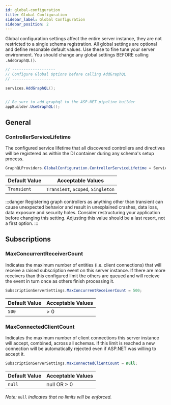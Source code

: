 ```yaml
---
id: global-configuration
title: Global Configuration
sidebar_label: Global Configuration
sidebar_position: 2
---
```


Global configuration settings affect the entire server instance, they are not restricted to a single schema registration. All global settings are optional and define resonable default values. Use these to fine tune your server environment. You should change any global settings BEFORE calling `.AddGraphQL()`.

```csharp title="Adding Schema Configuration Options"
// -------------------
// Configure Global Options before calling AddGraphQL
// -------------------

services.AddGraphQL();


// Be sure to add graphql to the ASP.NET pipeline builder
appBuilder.UseGraphQL();
```

## General
### ControllerServiceLifetime

The configured service lifetime that all discovered controllers and directives will be registered as within the DI container during any schema's setup 
process.

```csharp
GraphQLProviders.GlobalConfiguration.ControllerServiceLifetime = ServiceLifetime.Transient;
```
| Default Value | Acceptable Values |
| ------------- | ----------------- |
| `Transient `       | `Transient`, `Scoped`, `Singleton`   |

:::danger
 Registering graph controllers as anything other than transient can cause unexpected behavior and result in unexplained crashes, data loss, data exposure and security holes. Consider restructuring your application before changing this setting. Adjusting this value should be a last resort, not a first option.
:::

## Subscriptions

### MaxConcurrentReceiverCount

Indicates the maximum number of entities (i.e. client connections) that will receive a raised subscription event on this server instance. If there are more receivers than this configured limit the others are queued and will recieve the event in turn once as others finish processing it.

```csharp
SubscriptionServerSettings.MaxConcurrentReceiverCount = 500;
```

| Default Value | Acceptable Values |
| ------------- | ----------------- |
| `500`          | > 0              |


### MaxConnectedClientCount

Indicates the maximum number of client connections this server instance will accept, combined, across all schemas. If this limit is reached a new connection will be automatically rejected even if ASP.NET was willing to accept it.


```csharp
SubscriptionServerSettings.MaxConnectedClientCount = null;
```

| Default Value | Acceptable Values |
| ------------- | ----------------- |
| `null`        | null OR > 0       |

_Note:_ `null` _indicates that no limits will be enforced._